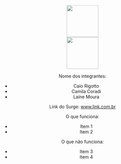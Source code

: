 <div align="center" > <img width="100vw" src="https://img.icons8.com/plasticine/344/pokeball.png"/>
 <div align="center" > <img width="100vw" src="![logoPokedex](https://user-images.githubusercontent.com/56762847/163064756-6ba2cf4f-e2e5-4127-a145-6fc3c3e9e8a1.png")/>


Nome dos integrantes: 
- Caio Rigotto
- Camila Coradi
- Laíne Moura

Link do Surge: www.link.com.br

O que funciona:
- Item 1
- Item 2

O que não funciona: 
- Item 3
- Item 4
